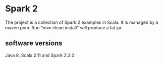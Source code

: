 # Spark 2

The project is a collection of Spark 2 examples in Scala. It is managed by a maven pom. Run "mvn clean install" will produce a fat jar.

## software versions
Java 8, Scala 2.11 and Spark 2.2.0